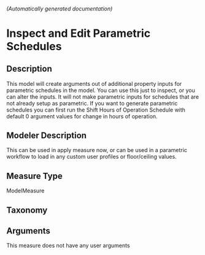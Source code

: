 

###### (Automatically generated documentation)

# Inspect and Edit Parametric Schedules

## Description
This model will create arguments out of additional property inputs for parametric schedules in the model. You can use this just to inspect, or you can alter the inputs. It will not make parametric inputs for schedules that are not already setup as parametric. If you want to generate parametric schedules you can first run the Shift Hours of Operation Schedule with default 0 argument values for change in hours of operation.

## Modeler Description
This can be used in apply measure now, or can be used in a parametric workflow to load in any custom user profiles or floor/ceiling values.

## Measure Type
ModelMeasure

## Taxonomy


## Arguments




This measure does not have any user arguments


